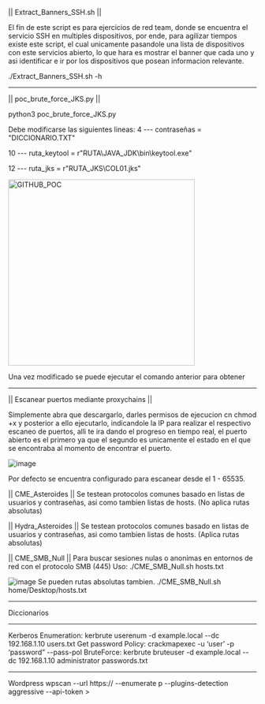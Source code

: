 || Extract_Banners_SSH.sh ||

El fin de este script es para ejercicios de red team, donde se encuentra el servicio SSH en multiples dispositivos, por ende, para agilizar tiempos existe este script, el cual unicamente pasandole una lista de dispositivos con este servicios abierto, lo que hara es mostrar el banner que cada uno y asi identificar e ir por los dispositivos que posean informacion relevante.

./Extract_Banners_SSH.sh -h

-------------------------------------------------------------------------------

|| poc_brute_force_JKS.py ||

python3 poc_brute_force_JKS.py

Debe modificarse las siguientes lineas:
4 --- contraseñas = "DICCIONARIO.TXT"

10 --- ruta_keytool = r"RUTA\JAVA_JDK\bin\keytool.exe"

12 --- ruta_jks = r"RUTA_JKS\COL01.jks"

<img width="378" alt="GITHUB_POC" src="https://github.com/p3g4s8s/Public_Tool-/assets/150304631/ae746112-b4f4-4a42-a89f-0399a62ce33a">

Una vez modificado se puede ejecutar el comando anterior para obtener

-------------------------------------------------------------------------------

|| Escanear puertos mediante proxychains ||

Simplemente abra que descargarlo, darles permisos de ejecucion cn chmod +x y posterior a ello ejecutarlo, indicandole la IP para realizar el respectivo escaneo de puertos, alli te ira dando el progreso en tiempo real, el puerto abierto es el primero ya que el segundo es unicamente el estado en el que se encontraba al momento de encontrar el puerto.

![image](https://github.com/p3g4s8s/Public_Tool-/assets/150304631/cc953cb7-a800-4e27-a0c5-3797ddeb91d3)

Por defecto se encuentra configurado para escanear desde el 1 - 65535.

|| CME_Asteroides ||
Se testean protocolos comunes basado en listas de usuarios y contraseñas, asi como tambien listas de hosts. (No aplica rutas absolutas)

|| Hydra_Asteroides ||
Se testean protocolos comunes basado en listas de usuarios y contraseñas, asi como tambien listas de hosts. (Aplica rutas absolutas)


|| CME_SMB_Null ||
Para buscar sesiones nulas o anonimas en entornos de red con el protocolo SMB (445)
Uso:
./CME_SMB_Null.sh hosts.txt

![image](https://github.com/user-attachments/assets/563c664c-dab6-47fb-aa82-ba356ff523ea)
Se pueden rutas absolutas tambien.
./CME_SMB_Null.sh home/Desktop/hosts.txt
***************************************************************************
Diccionarios

***************************************************************************
Kerberos
Enumeration: kerbrute userenum -d example.local --dc 192.168.1.10 users.txt
Get password Policy: 
crackmapexec <IP> -u ‘user’ -p ‘password” --pass-pol
BruteForce: kerbrute bruteuser -d example.local --dc 192.168.1.10 administrator passwords.txt

***************************************************************************
Wordpress
wpscan --url https://<URL> --enumerate p --plugins-detection aggressive --api-token <token>>
